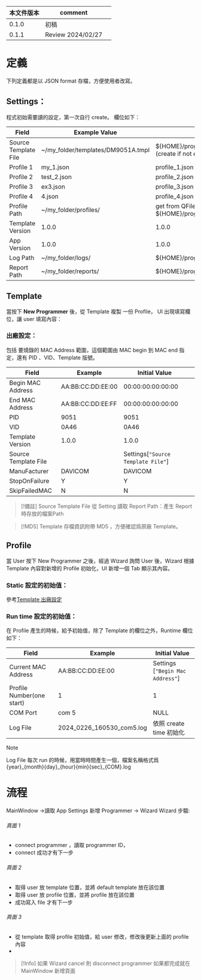 
| 本文件版本 | comment           |     |
| ----- | ----------------- | --- |
| 0.1.0 | 初稿                |     |
| 0.1.1 | Review 2024/02/27 |     |

# 定義
下列定義都是以 JSON format 存檔，方便使用者改寫。 
## Settings：

程式初始需要讀的設定，第一次自行 create。
欄位如下：

| Field                | Example Value                      | Initial Value                                                    |
| -------------------- | ---------------------------------- | ---------------------------------------------------------------- |
| Source Template File | ~/my_folder/templates/DM9051A.tmpl | ${HOME}/programmer/templates/DM9051A.tmpl (create if not exist ) |
| Profile 1            | my_1.json                          | profile_1.json                                                   |
| Profile 2            | test_2.json                        | profile_2.json                                                   |
| Profile 3<br>        | ex3.json                           | profile_3.json                                                   |
| Profile 4            | 4.json                             | profile_4.json                                                   |
| Profile Path         | ~/my_folder/profiles/              | get from QFileDialog, default to ${HOME}/programmer/profiles/    |
| Template Version     | 1.0.0                              | 1.0.0                                                            |
| App Version          | 1.0.0                              | 1.0.0                                                            |
| Log Path             | ~/my_folder/logs/                  | ${HOME}/programmer/logs/                                         |
| Report Path          | ~/my_folder/reports/               | ${HOME}/programmer/reports/                                      |

## Template
當按下 **New Programmer** 後，從 Template 複製 一份 Profile， UI 出現填寫欄位，讓 user 填寫內容：
### 出廠設定：
包括 要燒錄的 MAC Address 範圍，這個範圍由 MAC begin 到 MAC end 指定，還有 PID 、VID、Template 版號。


| Field                | Example           | Initial Value                      |     |
| -------------------- | ----------------- | ---------------------------------- | --- |
| Begin MAC Address    | AA:BB:CC:DD:EE:00 | 00:00:00:00:00:00                  |     |
| End MAC Address      | AA:BB:CC:DD:EE:FF | 00:00:00:00:00:00                  |     |
| PID                  | 9051              | 9051                               |     |
| VID                  | 0A46              | 0A46                               |     |
| Template Version     | 1.0.0             | 1.0.0                              |     |
| Source Template File |                   | Settings[`"Source Template File"`] |     |
| ManuFacturer         | DAVICOM           | DAVICOM                            |     |
| StopOnFailure        | Y                 | Y                                  |     |
| SkipFailedMAC        | N                 | N                                  |     |

>[!備註]
>Source Template File 從 Setting 讀取
>Report Path：產生 Report 時存放的檔案Path

>[!MD5]
Template  存檔資訊附帶 MD5 ，方便確認爲原廠 Template。


## Profile

當 User 按下 New Programmer 之後，經過 Wizard 詢問 User 後，Wizard 根據 Template 內容對新增的 Profile 初始化，UI 新增一個 Tab 顯示其內容。
### Static 設定的初始值：
參考[Template 出廠設定](#Template)
### Run time 設定的初始值：

在 Profile 產生的時候，給予初始值，除了 Template 的欄位之外，Runtime 欄位如下：

| Field                     | Example                   | Initial Value                    |
| ------------------------- | ------------------------- | -------------------------------- |
| Current MAC Address       | AA:BB:CC:DD:EE:00         | Settings [`"Begin Mac Address"`] |
| Profile Number(one start) | 1                         | 1                                |
| COM Port                  | com 5                     | NULL                             |
| Log File                  | 2024_0226_160530_com5.log | 依照 create time 初始化               |


>[!Note]
>Log File 每次 run 的時候，用當時時間產生一個，檔案名稱格式爲 {year}\_{month}{day}\_{hour}{min}{sec}\_{COM}.log

# 流程

MainWindow ->讀取 App Settings
新增 Programmer -> Wizard 
Wizard 步騶:
###### 頁面 1
+ connect programmer ，讀取 programmer ID，
+ connect 成功才有下一步
###### 頁面 2
+ 取得 user 放 template 位置，並將 default template 放在該位置
+ 取得 user 放 profile 位置，並將 profile 放在該位置
+ 成功寫入 file 才有下一步
###### 頁面 3
+ 從 template 取得 profile 初始值，給 user 修改，修改後更新上面的 profile 內容
+ 
>[!Info] 
>如果 Wizard cancel 則 disconnect programmer
>如果都完成就在 MainWindow 新增頁面





